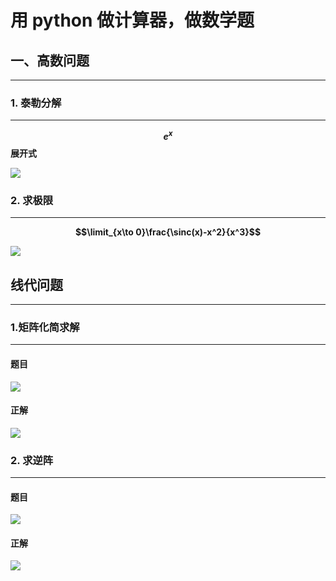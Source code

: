 用 python 做计算器，做数学题
=
## 一、高数问题

---
### 1. 泰勒分解
---
**$$e^x$$展开式**

![](https://github.com/yangzhanp/yangzhanp----homework/blob/gh-pages/images/1.gif)

### 2. 求极限
---
**$$\limit_{x\to 0}\frac{\sinc(x)-x^2}{x^3}$$**

![](https://github.com/yangzhanp/yangzhanp----homework/blob/gh-pages/images/2.gif)


## 线代问题

---
### 1.矩阵化简求解
---
#### 题目
![](https://github.com/yangzhanp/yangzhanp----homework/blob/gh-pages/images/825793392715580682.jpg)
#### 正解
![](https://github.com/yangzhanp/yangzhanp----homework/blob/gh-pages/images/3.gif)

### 2. 求逆阵
---
#### 题目
![](https://github.com/yangzhanp/yangzhanp----homework/blob/gh-pages/images/578897380115418570.jpg)
#### 正解
![](https://github.com/yangzhanp/yangzhanp----homework/blob/gh-pages/images/4.gif)
